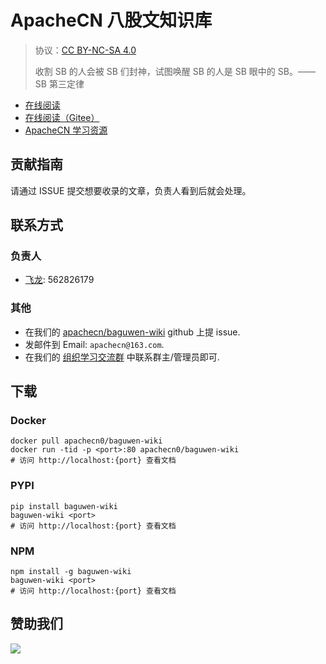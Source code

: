 # ApacheCN 八股文知识库

> 协议：[CC BY-NC-SA 4.0](http://creativecommons.org/licenses/by-nc-sa/4.0/)
> 
> 收割 SB 的人会被 SB 们封神，试图唤醒 SB 的人是 SB 眼中的 SB。——SB 第三定律

* [在线阅读](https://bgww.apachecn.org)
* [在线阅读（Gitee）](https://apachecn.gitee.io/doc-template/)
* [ApacheCN 学习资源](http://docs.apachecn.org/)

## 贡献指南

请通过 ISSUE 提交想要收录的文章，负责人看到后就会处理。

## 联系方式

### 负责人

* [飞龙](https://github.com/wizardforcel): 562826179

### 其他

*   在我们的 [apachecn/baguwen-wiki](https://github.com/apachecn/baguwen-wiki) github 上提 issue.
*   发邮件到 Email: `apachecn@163.com`.
*   在我们的 [组织学习交流群](https://www.apachecn.org/#/docs/join) 中联系群主/管理员即可.

## 下载

### Docker

```
docker pull apachecn0/baguwen-wiki
docker run -tid -p <port>:80 apachecn0/baguwen-wiki
# 访问 http://localhost:{port} 查看文档
```

### PYPI

```
pip install baguwen-wiki
baguwen-wiki <port>
# 访问 http://localhost:{port} 查看文档
```

### NPM

```
npm install -g baguwen-wiki
baguwen-wiki <port>
# 访问 http://localhost:{port} 查看文档
```

## 赞助我们

![](http://data.apachecn.org/img/about/donate.jpg)

